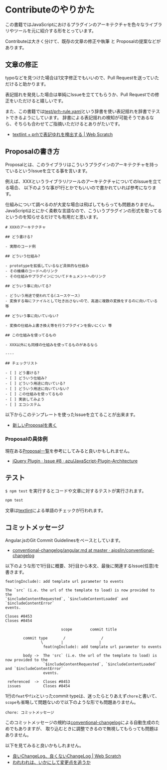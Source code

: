 # Contributeのやりかた

この書籍ではJavaScriptにおけるプラグインのアーキテクチャを色々なライブラリやツールを元に紹介する形をとっています。

Contributeは大きく分けて、既存の文章の修正や執筆 と Proposalの提案などがあります。

## 文章の修正

typoなどを見つけた場合は1文字修正でもいいので、Pull Requestを送っていただけると助かります。

表記揺れを発見した場合は単純にIssueを立ててもらうか、Pull Requestでの修正をいただけると嬉しいです。

また、この書籍では[test/prh-rule.yaml](test/prh-rule.yaml)という辞書を使い表記揺れを辞書でテストできるようにしています。
辞書による表記揺れの検知が可能そうであるなら、そちらも合わせてご指摘いただけるとありがたいです。

- [textlint + prhで表記ゆれを検出する | Web Scratch](http://efcl.info/2015/09/14/textlint-rule-prh/ "textlint + prhで表記ゆれを検出する | Web Scratch")

## Proposalの書き方

Proposalとは、このライブラリはこういうプラグインのアーキテクチャを持っているというIssueを立てる事を言います。

例えば、XXXというライブラリ/ツールのアーキテクチャについてのIssueを立てる場合、
以下のような事が1行とかでもいいので書かれていれば参考になります。

仕組みについて調べるのが大変な場合は飛ばしてもらっても問題ありません。
JavaScriptはとにかく柔軟な言語なので、こういうプラグインの形式を取ってるというのを知らせるだけでも有用だと思います。

```
# XXXのアーキテクチャ

## どう書ける?

- 実際のコード例

## どういう仕組み?

- prototypeを拡張しているなど具体的な仕組み
- その機構のコードへのリンク
- その仕組みやプラグインについてドキュメントへのリンク

## どういう事に向いてる?

- どういう用途で使われてる(ユースケース)
- 変換する毎にファイルとして吐き出さないので、高速に複数の変換をするのに向いている 等

## どういう事に向いていない?

- 変換の仕組み上書き換え等を行うプラグインを扱いにくい 等

## この仕組みを使ってるもの

- XXX以外にも同様の仕組みを使ってるものがあるなら

----

## チェックリスト

- [ ] どう書ける?
- [ ] どういう仕組み?
- [ ] どういう用途に向いている?
- [ ] どういう用途に向いていない?
- [ ] この仕組みを使ってるもの
- [ ] 実装してみよう
- [ ] エコシステム

```

以下からこのテンプレートを使ったIssueを立てることが出来ます。

- [新しいProposalを書く](https://github.com/azu/JavaScript-Plugin-Architecture/issues/new?title=XXX&body=%23+XXX%E3%81%AE%E3%82%A2%E3%83%BC%E3%82%AD%E3%83%86%E3%82%AF%E3%83%81%E3%83%A3%0D%0AURL%3A+%0D%0A%0D%0A%23%23+%E3%81%A9%E3%81%86%E6%9B%B8%E3%81%91%E3%82%8B%3F%0D%0A%0D%0A%23%23+%E3%81%A9%E3%81%86%E3%81%84%E3%81%86%E4%BB%95%E7%B5%84%E3%81%BF%3F%0D%0A%0D%0A%23%23+%E3%81%A9%E3%81%86%E3%81%84%E3%81%86%E4%BA%8B%E3%81%AB%E5%90%91%E3%81%84%E3%81%A6%E3%82%8B%3F%0D%0A%0D%0A%23%23+%E3%81%93%E3%81%AE%E4%BB%95%E7%B5%84%E3%81%BF%E3%82%92%E4%BD%BF%E3%81%A3%E3%81%A6%E3%82%8B%E3%82%82%E3%81%AE%0D%0A)

### Proposalの具体例

現在ある[Proposal一覧](https://github.com/azu/JavaScript-Plugin-Architecture/labels/proposal)を参考にしてみると良いかもしれません。

- [jQuery Plugin · Issue #8 · azu/JavaScript-Plugin-Architecture](https://github.com/azu/JavaScript-Plugin-Architecture/issues/8 "jQuery Plugin · Issue #8 · azu/JavaScript-Plugin-Architecture")

## テスト

`$ npm test` を実行するとコードや文章に対するテストが実行されます。

```sh
npm test
```

文章は[textlint](https://github.com/azu/textlint "textlint")による単語のチェックが行われます。

## コミットメッセージ

Angular.jsのGit Commit Guidelinesをベースとしています。

- [conventional-changelog/angular.md at master · ajoslin/conventional-changelog](https://github.com/ajoslin/conventional-changelog/blob/master/conventions/angular.md "conventional-changelog/angular.md at master · ajoslin/conventional-changelog")

以下のような形で1行目に概要、3行目から本文、最後に関連するIssue(任意)を書きます。

```
feat(ngInclude): add template url parameter to events

The `src` (i.e. the url of the template to load) is now provided to the
`$includeContentRequested`, `$includeContentLoaded` and `$includeContentError`
events.

Closes #8453
Closes #8454
```


```
                         scope        commit title
                         
        commit type       /                /      
                \        |                |
                 feat(ngInclude): add template url parameter to events

        body ->  The 'src` (i.e. the url of the template to load) is now provided to the
                 `$includeContentRequested`, `$includeContentLoaded` and `$includeContentError`
                 events.

 referenced  ->  Closes #8453
 issues          Closes #8454
```

1行の`feat`や`fix`といったcommit typeは、迷ったらとりあえず`chore`と書いて、`scope`も省略して問題ないので以下のような形でも問題ありません。

```
chore: コミットメッセージ
```

このコミットメッセージの規約は[conventional-changelog](https://github.com/ajoslin/conventional-changelog "conventional-changelog")による自動生成のためでもありますが、
取り込むときに調整できるので無視してもらっても問題はありません。

以下を見てみると良いかもしれません。

- [良いChangeLog、良くないChangeLog | Web Scratch](http://efcl.info/2015/06/18/good-changelog/ "良いChangeLog、良くないChangeLog | Web Scratch")
- [われわれは、いかにして変更点を追うか](http://azu.github.io/slide/cto/changelog.html "われわれは、いかにして変更点を追うか")
